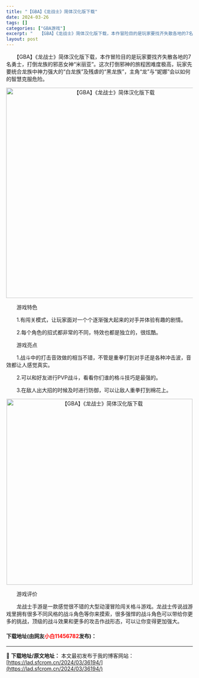 ```yaml
---
title: "【GBA】《龙战士》简体汉化版下载"
date: 2024-03-26
tags: []
categories: ["GBA游戏"]
excerpt: "　　【GBA】《龙战士》简体汉化版下载，本作冒险目的是玩家要找齐失散各地的7名勇士，打倒龙族的邪恶女神&ldquo;米丽亚&rdquo;。这次打倒邪神的旅程困难度极高，玩家先要统合龙族中神力强大的&ldquo;白龙族&rdquo;及残虐的&ldquo;黑龙族&rdquo;，主角&ldquo;龙&amp;rd&hellip;"
layout: post
---
```


 <p>　　【GBA】《龙战士》简体汉化版下载，本作冒险目的是玩家要找齐失散各地的7名勇士，打倒龙族的邪恶女神&ldquo;米丽亚&rdquo;。这次打倒邪神的旅程困难度极高，玩家先要统合龙族中神力强大的&ldquo;白龙族&rdquo;及残虐的&ldquo;黑龙族&rdquo;，主角&ldquo;龙&rdquo;与&ldquo;妮娜&rdquo;会以如何的智慧克服危险。</p> <p align="center"><img align="" border="0" src="https://lad.sfcrom.cn/wp-content/uploads/2024/03/20240326_660264771f4dd.jpg" width="568" alt="【GBA】《龙战士》简体汉化版下载" /></p> <p>　　游戏特色</p> <p>　　1.有闯关模式，让玩家面对一个个逐渐强大起来的对手并体验有趣的剧情。</p> <p>　　2.每个角色的招式都非常的不同，特效也都是独立的，很炫酷。</p> <p>　　游戏亮点</p> <p>　　1.战斗中的打击音效做的相当不错，不管是重拳打到对手还是各种冲击波，音效都让人感觉真实。</p> <p>　　2.可以和好友进行PVP战斗，看看你们谁的格斗技巧是最强的。</p> <p>　　3.在敌人出大招的时候及时进行防御，可以让敌人重拳打到棉花上。</p> <p align="center"><img align="" border="0" src="https://lad.sfcrom.cn/wp-content/uploads/2024/03/20240326_6602647790378.jpg" width="502" alt="【GBA】《龙战士》简体汉化版下载" /></p> <p>　　游戏评价</p> <p>　　龙战士手游是一款感觉很不错的大型动漫冒险闯关格斗游戏。龙战士传说战游戏里拥有很多不同风格的战斗角色等你来摸索，很多强悍的战斗角色可以带给你更多的挑战，顶级的战斗效果和更多的攻击作战形态，可以让你变得更加强大。</p> <p><h4>下载地址(由网友<font color="red">小白11456782</font>发布)：</h4></p> 

---
📖 **下载地址/原文地址：** 本文最初发布于我的博客网站：[https://lad.sfcrom.cn/2024/03/36194/](https://lad.sfcrom.cn/2024/03/36194/)
